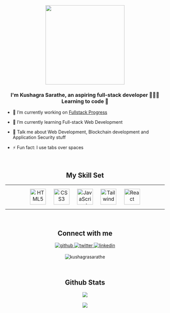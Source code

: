 <div align="center">
<img src="https://rishavanand.github.io/static/images/greetings.gif" align="center" height="250" width="" />
</div>  
  

### <div align="center">I'm Kushagra Sarathe, an aspiring full-stack developer 👨🏻‍💻  Learning to code 🚀</div>  
  
- 🔭 I’m currently working on [Fullstack Progress](https://github.com/kushagrasarathe/fullstack-progress)  
  

- 🌱 I’m currently learning Full-stack Web Development  
  

- 💬 Talk me about Web Development, Blockchain development and Application Security stuff  
  

- ⚡ Fun fact: I use tabs over spaces  
  

<br/>  


<h2 align="center">My Skill Set</h2>

<table align="center"><tr><td valign="top" width="33%">

<div align="center">  
<img style="margin: 10px" src="https://profilinator.rishav.dev/skills-assets/html5-original-wordmark.svg" alt="HTML5" height="50" />  
<img style="margin: 10px" src="https://profilinator.rishav.dev/skills-assets/css3-original-wordmark.svg" alt="CSS3" height="50" />  
<img style="margin: 10px" src="https://profilinator.rishav.dev/skills-assets/javascript-original.svg" alt="JavaScript" height="50" />  
<img style="margin: 10px" src="https://avatars.githubusercontent.com/u/67109815?s=200&v=4" alt="Tailwind" height="50" />
<img style="margin: 10px" src="https://profilinator.rishav.dev/skills-assets/react-original-wordmark.svg" alt="React" height="50" />    
</div>
</td></tr></table>  

<br/>  
<h2 align="center">Connect with me</h2>  
<div align="center">
<a href="https://github.com/kushagrasarathe" target="_blank">
<img src=https://img.shields.io/badge/github-%2324292e.svg?&style=for-the-badge&logo=github&logoColor=white alt=github style="margin-bottom: 5px;" />
</a>
<a href="https://twitter.com/kushagrasarathe" target="_blank">
<img src=https://img.shields.io/badge/twitter-%2300acee.svg?&style=for-the-badge&logo=twitter&logoColor=white alt=twitter style="margin-bottom: 5px;" />
</a>
<a href="https://linkedin.com/in/kushagra-sarathe" target="_blank">
<img src=https://img.shields.io/badge/linkedin-%231E77B5.svg?&style=for-the-badge&logo=linkedin&logoColor=white alt=linkedin style="margin-bottom: 5px;" />
</a>
<p><img align="center" src="https://github-readme-stats.vercel.app/api/top-langs?username=kushagrasarathe&show_icons=true&locale=en&layout=compact" alt="kushagrasarathe" /></p>

</div>
<br/>  

<h2 align="center">Github Stats</h2>

<div align="center"><img src="https://github-readme-stats.vercel.app/api?username=kushagrasarathe&show_icons=true&count_private=true&hide_border=true" align="center" /></div>   

<br/>  

<div align="center">
<img src="https://komarev.com/ghpvc/?username=kushagrasarathe&&style=flat-square" align="center" />
</div>  
